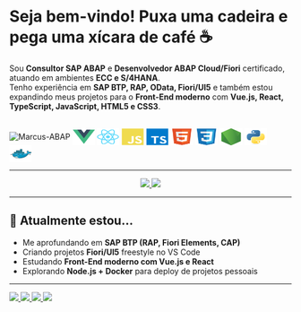 # Seja bem-vindo! Puxa uma cadeira e pega uma xícara de café ☕

Sou **Consultor SAP ABAP** e **Desenvolvedor ABAP Cloud/Fiori** certificado, atuando em ambientes **ECC e S/4HANA**.  
Tenho experiência em **SAP BTP, RAP, OData, Fiori/UI5** e também estou expandindo meus projetos para o **Front-End moderno** com **Vue.js, React, TypeScript, JavaScript, HTML5 e CSS3**.  

<div style="display: inline_block"><br>
  <!-- SAP -->
  <img align="center" alt="Marcus-ABAP" height="30" width="40" src="https://img.icons8.com/color/48/sap.png" />
  
  <!-- Front-End -->
  <img align="center" alt="Marcus-Vue" height="30" width="40" src="https://raw.githubusercontent.com/devicons/devicon/master/icons/vuejs/vuejs-original.svg">
  <img align="center" alt="Marcus-React" height="30" width="40" src="https://raw.githubusercontent.com/devicons/devicon/master/icons/react/react-original.svg">
  <img align="center" alt="Marcus-Js" height="30" width="40" src="https://raw.githubusercontent.com/devicons/devicon/master/icons/javascript/javascript-plain.svg">
  <img align="center" alt="Marcus-Ts" height="30" width="40" src="https://raw.githubusercontent.com/devicons/devicon/master/icons/typescript/typescript-plain.svg">
  <img align="center" alt="Marcus-HTML" height="30" width="40" src="https://raw.githubusercontent.com/devicons/devicon/master/icons/html5/html5-original.svg">
  <img align="center" alt="Marcus-CSS" height="30" width="40" src="https://raw.githubusercontent.com/devicons/devicon/master/icons/css3/css3-original.svg">

  <!-- Backend / Suporte -->
  <img align="center" alt="Marcus-Node" height="30" width="40" src="https://raw.githubusercontent.com/devicons/devicon/master/icons/nodejs/nodejs-original.svg">
  <img align="center" alt="Marcus-Python" height="30" width="40" src="https://raw.githubusercontent.com/devicons/devicon/master/icons/python/python-original.svg">
  <img align="center" alt="Marcus-Docker" height="30" width="40" src="https://raw.githubusercontent.com/devicons/devicon/master/icons/docker/docker-original.svg">
</div>

---


<div align="center">
  <a href="https://github.com/mvmaciell">
    <img height="160em" src="https://github-readme-stats.vercel.app/api?username=mvmaciell&show_icons=true&theme=radical&include_all_commits=true&count_private=true"/>
    <img height="160em" src="https://github-readme-stats.vercel.app/api/top-langs/?username=mvmaciell&layout=compact&langs_count=7&theme=radical"/>
  </a>
</div>

---

## 🌱 Atualmente estou...
- Me aprofundando em **SAP BTP (RAP, Fiori Elements, CAP)**
- Criando projetos **Fiori/UI5** freestyle no VS Code
- Estudando **Front-End moderno com Vue.js e React**
- Explorando **Node.js + Docker** para deploy de projetos pessoais

---

<div> 
  <a href="https://www.instagram.com/mvmaciell/" target="_blank">
    <img src="https://img.shields.io/badge/-Instagram-%23E4405F?style=for-the-badge&logo=instagram&logoColor=white">
  </a>
  <a href="https://www.linkedin.com/in/mvmaciel/" target="_blank">
    <img src="https://img.shields.io/badge/-LinkedIn-%230077B5?style=for-the-badge&logo=linkedin&logoColor=white">
  </a> 
  <a href="mailto:mvini.maciell@gmail.com">
    <img src="https://img.shields.io/badge/-Gmail-%23333?style=for-the-badge&logo=gmail&logoColor=white">
  </a>
  <a href="https://wa.me/5527999511133" target="_blank">
    <img src="https://img.shields.io/badge/-WhatsApp-25D366?style=for-the-badge&logo=whatsapp&logoColor=white">
  </a>
</div>
